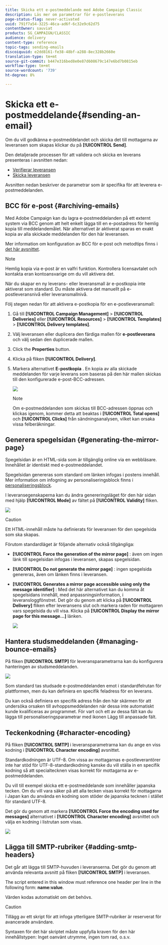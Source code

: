 ```yaml
---
title: Skicka ett e-postmeddelande med Adobe Campaign Classic
description: Läs mer om parametrar för e-postleverans
page-status-flag: never-activated
uuid: 791f7a54-3225-46ca-ad6f-6c32e9c62d75
contentOwner: sauviat
products: SG_CAMPAIGN/CLASSIC
audience: delivery
content-type: reference
topic-tags: sending-emails
discoiquuid: e2dd8161-fe38-48bf-a288-8ec328b2660e
translation-type: tm+mt
source-git-commit: b447e316bed8e0e87d608679c147e6bd7b0815eb
workflow-type: tm+mt
source-wordcount: '739'
ht-degree: 8%

---
```



# Skicka ett e-postmeddelande{#sending-an-email}

Om du vill godkänna e-postmeddelandet och skicka det till mottagarna av leveransen som skapas klickar du på **[!UICONTROL Send]**.

Den detaljerade processen för att validera och skicka en leverans presenteras i avsnitten nedan:

* [Verifierar leveransen](../../delivery/using/steps-validating-the-delivery.md)
* [Skicka leveransen](../../delivery/using/steps-sending-the-delivery.md)

Avsnitten nedan beskriver de parametrar som är specifika för att leverera e-postmeddelanden.

## BCC för e-post {#archiving-emails}

Med Adobe Campaign kan du lagra e-postmeddelanden på ett externt system via BCC genom att helt enkelt lägga till en e-postadress för hemlig kopia till meddelandemålet. När alternativet är aktiverat sparas en exakt kopia av alla skickade meddelanden för den här leveransen.

Mer information om konfiguration av BCC för e-post och metodtips finns i [det här avsnittet](../../installation/using/email-archiving.md).

>[!NOTE]
>
>Hemlig kopia via e-post är en valfri funktion. Kontrollera licensavtalet och kontakta eran kontoansvarige om du vill aktivera det.

När du skapar en ny leverans- eller leveransmall är e-postkopia inte aktiverat som standard. Du måste aktivera det manuellt på e-postleveransnivå eller leveransmallnivå.

Följ stegen nedan för att aktivera e-postkopia för en e-postleveransmall:

1. Gå till **[!UICONTROL Campaign Management]** > **[!UICONTROL Deliveries]** eller **[!UICONTROL Resources]** > **[!UICONTROL Templates]** > **[!UICONTROL Delivery templates]**.
1. Välj leveransen eller duplicera den färdiga mallen för **e-postleverans** och välj sedan den duplicerade mallen.
1. Click the **Properties** button.
1. Klicka på fliken **[!UICONTROL Delivery]**.  
1. Markera alternativet **E-postkopia** . En kopia av alla skickade meddelanden för varje leverans som baseras på den här mallen skickas till den konfigurerade e-post-BCC-adressen.

   ![](assets/s_ncs_user_wizard_archiving.png)

   >[!NOTE]
   >
   >Om e-postmeddelanden som skickas till BCC-adressen öppnas och klickas igenom, kommer detta att beaktas i **[!UICONTROL Total opens]** och **[!UICONTROL Clicks]** från sändningsanalysen, vilket kan orsaka vissa felberäkningar.

## Generera spegelsidan {#generating-the-mirror-page}

Spegelsidan är en HTML-sida som är tillgänglig online via en webbläsare. Innehållet är identiskt med e-postmeddelandet.

Spegelsidan genereras som standard om länken infogas i postens innehåll. Mer information om infogning av personaliseringsblock finns i [personaliseringsblock](../../delivery/using/personalization-blocks.md).

I leveransegenskaperna kan du ändra genereringsläget för den här sidan med hjälp **[!UICONTROL Mode]** av fältet på **[!UICONTROL Validity]** fliken.

![](assets/s_ncs_user_wizard_miror_page_mode.png)

>[!CAUTION]
>
>Ett HTML-innehåll måste ha definierats för leveransen för den spegelsida som ska skapas.

Förutom standardläget är följande alternativ också tillgängliga:

* **[!UICONTROL Force the generation of the mirror page]** : även om ingen länk till spegelsidan infogas i leveransen, skapas spegelsidan.
* **[!UICONTROL Do not generate the mirror page]** : ingen spegelsida genereras, även om länken finns i leveransen.
* **[!UICONTROL Generates a mirror page accessible using only the message identifier]** : Med det här alternativet kan du komma åt spegelsidans innehåll, med anpassningsinformation, i leveransloggfönstret. Det gör du genom att klicka på **[!UICONTROL Delivery]** fliken efter leveransens slut och markera raden för mottagaren vars spegelsida du vill visa. Klicka på **[!UICONTROL Display the mirror page for this message...]** länken.

   ![](assets/s_ncs_user_wizard_miror_page_link.png)

## Hantera studsmeddelanden {#managing-bounce-emails}

På fliken **[!UICONTROL SMTP]** för leveransparametrarna kan du konfigurera hanteringen av studsmeddelanden.

![](assets/s_ncs_user_email_del_properties_smtp_tab.png)

Som standard tas studsade e-postmeddelanden emot i standardfelrutan för plattformen, men du kan definiera en specifik feladress för en leverans.

Du kan också definiera en specifik adress från den här skärmen för att undersöka orsaken till avhoppsmeddelanden när dessa inte automatiskt kunde kvalificeras av programmet. För vart och ett av dessa fält kan du lägga till personaliseringsparametrar med ikonen Lägg till anpassade fält.

## Teckenkodning {#character-encoding}

På fliken **[!UICONTROL SMTP]** i leveransparametrarna kan du ange en viss kodning i **[!UICONTROL Character encoding]** avsnittet.

Standardkodningen är UTF-8. Om vissa av mottagarnas e-postleverantörer inte har stöd för UTF-8-standardkodning kanske du vill ställa in en specifik kodning så att specialtecknen visas korrekt för mottagarna av e-postmeddelanden.

Du vill till exempel skicka ett e-postmeddelande som innehåller japanska tecken. Om du vill vara säker på att alla tecken visas korrekt för mottagarna i Japan kan du använda en kodning som stöder de japanska tecknen i stället för standard UTF-8.

Det gör du genom att markera **[!UICONTROL Force the encoding used for messages]** alternativet i **[!UICONTROL Character encoding]** avsnittet och välja en kodning i listrutan som visas.

![](assets/s_ncs_user_email_del_properties_smtp_tab_encoding.png)

## Lägga till SMTP-rubriker {#adding-smtp-headers}

Det går att lägga till SMTP-huvuden i leveranserna. Det gör du genom att använda relevanta avsnitt på fliken **[!UICONTROL SMTP]** i leveransen.

The script entered in this window must reference one header per line in the following form: **name:value**.

Värden kodas automatiskt om det behövs.

>[!CAUTION]
>
>Tillägg av ett skript för att infoga ytterligare SMTP-rubriker är reserverat för avancerade användare.
>
>Syntaxen för det här skriptet måste uppfylla kraven för den här innehållstypen: Inget oanvänt utrymme, ingen tom rad, o.s.v.
